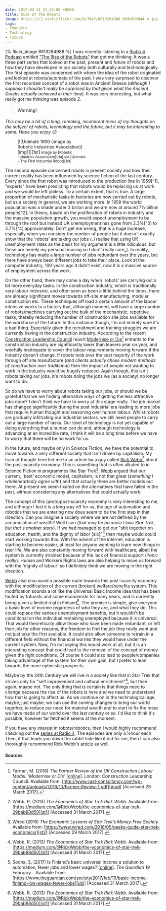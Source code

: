 ```yaml
---
date: 2017-03-31 21:23:00 +0000
title: Rise of the Robots
image: https://c2.staticflickr.com/8/7047/6813264988_09dc69d044_m.jpg
tags:
- Thoughts
- Technology
- Future
---
```


{% flickr_image 6813264988 %}
I was recently listening to a [Radio 4 Podcast][r4] entitled ["The Rise of the
Robots"][ror] that got me thinking. It was a three part series that looked at
the past, present and future of robots and how they have developed in our
society both culturally and technologically. The first episode was concerned
with where the idea of the robot originated and looked at robots/automata of
the past. I was very surprised to discover the first recorded concept of a robot
was in Ancient Greece (_although I suppose I shouldn't really be surprised by
that given what the Ancient Greeks actually achieved in their time_). It was
very interesting, but what really got me thinking was episode 2.

> #### Warning!
  _This may be a bit of a long, rambling, incoherent mess of my thoughts on the
  subject of robots, technology and the future, but it may be interesting to 
  some. Hope you enjoy :wink:_

<figure class='flickr image alignright' style='width: 225px;' markdown='1'>
[![Unimate 1900 (image by Robotic Industries Association)][img1]][1st]
<small class='aligncentre' markdown='1'>Image by [Robotic Industries 
  Association][ria] via [Unimate - The First Industrial Robot][1st]</small>
</figure>
The second episode concerned robots in present society and how their current
reality has been influenced by science fiction of the last century. Every since
the first robot was introduced to the production line in 1959[^1], "experts"
have been predicting that robots would be replacing us at work and we would be
left jobless. To a certain extent, that is true. A large proportion of
mechanistic tasks in factories are now carried out by robots, but as a society
in general, we are working more. In 1959 the world population was a shade under
3 billion and we are now at around 7&frac12; billion people[^2]. In theory,
based on the proliferation of robots in industry and the massive population
growth, you would expect unemployment to be through the roof but instead UK
unemployment has gone from 2.3%[^3] to 4.7%[^4] approximately. Don't get me
wrong, that is a huge increase, especially when you consider the number of
people but it doesn't exactly show that the 'robots' are taking our jobs (_I
realise that using UK unemployment rates as the basis for my argument is a
little ridiculous, but these are merely my personal musing so I don't really
care_). In reality, technology has made a large number of jobs redundant over
the years, but there have always been different jobs to take their place. Look
at the computer industry, 100 years ago it didn't exist, now it is a massive
source of employment across the work.

On the other hand, there may come a day when 'robots' are carrying out a lot
more everyday tasks. In the construction industry, which is traditionally very
labour intensive, and often seen as been a little behind the times, there are
already significant moves towards off-site manufacturing, modular construction
etc. These techniques off load a certain amount of the labour intensive works to
a factory that, although manned, will have a large number of robots/machines
carrying out the bulk of the mechanistic, repetitive tasks, thereby reducing the
number of construction site jobs available for the workforce of the future. In
this instance though, I'm not entirely sure it's a bad thing. Especially given
the recruitment and training struggles we are currently having in the
construction industry. According to the recent [Construction Leadership
Council][clc] report [Modernise or Die][mod][^5] entrants to the construction
industry are significantly lower than leavers year on year, and woefully
inadequate to cover the labour requirements moving forward if the industry
doesn't change. If robots took over the vast majority of the work through off
site manufacture (_and clients actually chose modern methods of construction
over traditional_) then the impact of people not wanting to work in the industry
would be hugely reduced. Again though, this isn't robots taking our jobs, it's 
robots doing the jobs we (as a society) no longer want to do.

So do we have to worry about robots taking our jobs, or should we be grateful
that we are finding alternative ways of getting the less attractive jobs done?
I don't think we have to worry at this stage really. The job market has changed
significantly during the post industrial era leading to more jobs that require
human thought and reasoning over human labour. Whilst robots are gradually
infiltrating our industrial sectors, we still need people to carry out a large
number of tasks. Our level of technology is not yet capable of doing everything
that a human can do and, although technology is advancing at an incredible rate,
I think it will be a long time before we have to worry that there will be no
work for us.

In the future, and maybe only in Science Fiction, we have the potential to move
towards a very different society that isn't driven by capitalism. My train of 
thought here led me to an article by a guy called [Rick Webb][st1][^6] about the
post-scarcity economy.  This is something that is often alluded to in Science
Fiction in programmes like Star Trek[^7]. [Webb][st1] argued that our current,
'best' economic model, capitalism, is not that great (_something I
wholeheartedly agree with_) and that actually there are better models out there.
At present we seem fixated on the alternatives that have failed in the past,
without considering any alternatives that could actually work.

The concept of this (proto)post-scarcity economy is very interesting to me, and
although I feel it is a long way off for us, the age of automation and robotics
that we are entering now does seem to be the first step in that direction. Can
you imagine a society where we are not defined by the accumulation of wealth?
Well I can (_that may be because I love Star Trek, but that's another story_).
If we had managed to get our "shit together on education, health, and the
dignity of labor [sic]"[^6] then maybe would could start working towards this.
With the advent of the internet, education is starting to become easier, at
least for anyone wanting to learn new things in later life. We are also
constantly moving forward with healthcare, albeit the system is currently
strained because of the lack of financial support (_ironic really_). Human and
Workers Rights laws are also helping to move us forward with the 'dignity of
labour' so I definitely think we are moving in the right direction.

[Webb][st1] also discussed a possible route towards this post-scarcity economy
with the modification of the current (broken) welfare/benefits system. This
modification sounds a lot like the Universal Basic Income idea that has been 
touted by futurists and some economists for many years, and is currently being
given a limited trial in Finland[^8]. The premise is simple, give everyone a
basic level of income regardless of who they are, and what they do. This could
replace the various unemployment benefits, but it wouldn't be conditional on the
individual remaining unemployed because it is universal. That would
theoretically allow those who have been made redundant, or left their job for
other reasons, the freedom to find the job they really want and not just take
the first available. It could also allow someone to retrain in a different field
without the financial worries they would have under the current system. Now, I'm
not saying this would work at all, but it is an interesting concept that could
lead to the removal of the concept of money given the right conditions. Of
course it could also lead to people/companies taking advantage of the system for
their own gain, but I prefer to lean towards the more optimistic prospects.

Maybe by the 24th Century we will live in a society like that in Star Trek that
strives only for "self improvement and cultural enrichment"[^6], but then again,
maybe not. The only thing that is certain is that things need to change because
the rise of the robots is here and we need to understand how that is going to
affect us. As we continue on in the technological age, maybe, just maybe, we can
use the coming changes to bring our world together, to reduce our need for 
material wealth and to start to fix the mess we have made of our world over the
last century or so. I'd like to think it's possible, however far fetched it 
seems at the moment.

If you have any interest in robots/robotics, then I would highly recommend
checking out the [series at Radio 4][ror]. The episodes are only a &frac12;hour
each. Then, if that leads you down the rabbit hole like it did for me, then I
can also thoroughly recommend Rick Webb's [article][st1] as well. 


#### Sources



[^1]: Robotic Industries Association (2017) _Unimate - The First Industrial Robot_. Available from: [http://www.robotics.org/joseph-engelberger/unimate.cfm][1st] [Accessed 28 March 2017].
[^2]: Roser, M. and Ortiz-Ospina, E. (2017) _World Population Growth_. Available from: [https://ourworldindata.org/world-population-growth/][pop] [Accessed 29 March 2017].
[^3]: Denman, J. and McDonald, P. (1996) Unemployment statistics from 1881 to the present day. _Labour Market Trends_ [[online]][lmt]. January 1996, pp. 5-17. [Accessed 29 March 2017].
[^4]: Office of National Statistics (2017) _Statistical bulletin: UK labour market: Mar 2017_ [[online]][elm]. Newport: Office of National Statistics. Available from: [https://www.ons.gov.uk/employmentandlabourmarket/peopleinwork/employmentandemployeetypes/bulletins/uklabourmarket/mar2017][elm] [Accessed 29 March 2017].
[^5]: Farmer, M. (2016) _The Farmer Review of the UK Construction Labour Model: ‘Modernise or Die’_ [[online]][mod]. London: Construction Leadership Council. Available from: [http://www.cast-consultancy.com/wp-content/uploads/2016/10/Farmer-Review-1.pdf][mod] [Accessed 29 March 2017].
[^6]: Webb, R. (2013) _The Economics of Star Trek Rick Webb_. Available from: [https://medium.com/@RickWebb/the-economics-of-star-trek-29bab88d50][st1] [Accessed 31 March 2017].
[^7]: Wired (2016) _The Economic Lessons of Star Trek’s Money-Free Society_. Available from: [https://www.wired.com/2016/05/geeks-guide-star-trek-economics/][st2] [Accessed 29 March 2017].
[^8]: Sodha, S. (2017) Is Finland’s basic universal income a solution to automation, fewer jobs and lower wages? [[online]][ubi]. _The Guardian_ 19 February. . Available from: [https://www.theguardian.com/society/2017/feb/19/basic-income-finland-low-wages-fewer-jobs][ubi] [Accessed 31 March 2017].


[r4]: http://www.bbc.co.uk/podcasts/radio4 "BBC Podcasts - Radio 4"
[ror]: http://www.bbc.co.uk/programmes/b08fg08m "BBC Radio 4 - The Rise of the Robots"
[1st]: https://www.robotics.org/joseph-engelberger/unimate.cfm "Unimate - The First Industrial Robot"
[pop]: https://ourworldindata.org/world-population-growth/ "World Population Growth"
[lmt]: https://www.ons.gov.uk/ons/rel/lms/labour-market-trends--discontinued-/january-1996/unemployment-since-1881.pdf "Unemployment statistics from 1881 to the present day"
[elm]: https://www.ons.gov.uk/employmentandlabourmarket/peopleinwork/employmentandemployeetypes/bulletins/uklabourmarket/mar2017 "Statistical bulletin: UK labour market: Mar 2017"
[ria]: https://www.robotics.org/ "RIA - Robotics Online - Industrial Robot Automation"
[clc]: http://www.constructionleadershipcouncil.co.uk/ "Construction Leadership Council"
[mod]: http://www.cast-consultancy.com/wp-content/uploads/2016/10/Farmer-Review-1.pdf "The Farmer Review of the UK Construction Labour Model: ‘Modernise or Die’"
[st1]: https://medium.com/@RickWebb/the-economics-of-star-trek-29bab88d50 "The Economics of Star Trek Rick Webb"
[st2]: https://www.wired.com/2016/05/geeks-guide-star-trek-economics/ "The Economic Lessons of Star Trek’s Money-Free Society | WIRED"
[ubi]: https://www.theguardian.com/society/2017/feb/19/basic-income-finland-low-wages-fewer-jobs "Is Finland’s basic universal income a solution to automation, fewer jobs and lower wages?"
[cc]: https://www.flickr.com/photos/wiredforsound23/ "Chris Christian"
[fl]: https://www.flickr.com/photos/wiredforsound23/6813264988 "Rock Em Sock Em Robots"

[img1]: https://www.robotics.org/joseph-engelberger/images/tonight_show.jpg